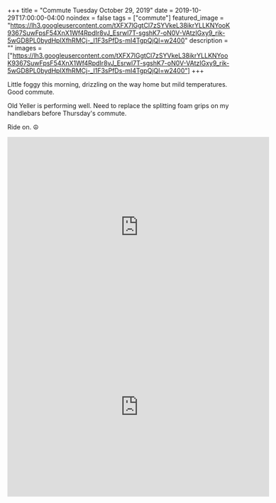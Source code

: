 +++
title =  "Commute Tuesday October 29, 2019"
date = 2019-10-29T17:00:00-04:00
noindex = false
tags = ["commute"]
featured_image = "https://lh3.googleusercontent.com/tXFX7lGgtCl7zSYVkeL38ikrYLLKNYooK9367SuwFpsF54XnX1Wf4RpdIr8vJ_Esrwl7T-sgshK7-oN0V-VAtzIGxy9_rik-5wGD8PL0bydHpIXfhRMCj-_I1F3sPfDs-mI4TgpQjQI=w2400"
description = ""
images = ["https://lh3.googleusercontent.com/tXFX7lGgtCl7zSYVkeL38ikrYLLKNYooK9367SuwFpsF54XnX1Wf4RpdIr8vJ_Esrwl7T-sgshK7-oN0V-VAtzIGxy9_rik-5wGD8PL0bydHpIXfhRMCj-_I1F3sPfDs-mI4TgpQjQI=w2400"]
+++

Little foggy this morning, drizzling on the way home but mild temperatures. Good commute.

Old Yeller is performing well. Need to replace the splitting foam grips on my handlebars before Thursday's commute.  


Ride on. ☮

<iframe height='405' width='590' frameborder='0' allowtransparency='true' scrolling='no' src='https://www.strava.com/activities/2825456810/embed/993d2698aaead6f2211e46ab50977273ade6b3a1'></iframe>

<iframe height='405' width='590' frameborder='0' allowtransparency='true' scrolling='no' src='https://www.strava.com/activities/2827008085/embed/22728bfd5f5db0f4142810fe8b34fee8f5632c50'></iframe>
